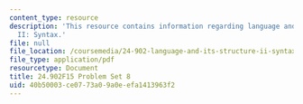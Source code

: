 ```yaml
---
content_type: resource
description: 'This resource contains information regarding language and its structure
  II: Syntax.'
file: null
file_location: /coursemedia/24-902-language-and-its-structure-ii-syntax-fall-2015/40b50003ce0773a09a0eefa1413963f2_MIT24_902F15_ProblemSet8.pdf
file_type: application/pdf
resourcetype: Document
title: 24.902F15 Problem Set 8
uid: 40b50003-ce07-73a0-9a0e-efa1413963f2
---
```

